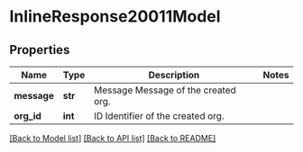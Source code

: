 # InlineResponse20011Model

## Properties
Name | Type | Description | Notes
------------ | ------------- | ------------- | -------------
**message** | **str** | Message Message of the created org. | 
**org_id** | **int** | ID Identifier of the created org. | 

[[Back to Model list]](../README.md#documentation-for-models) [[Back to API list]](../README.md#documentation-for-api-endpoints) [[Back to README]](../README.md)


